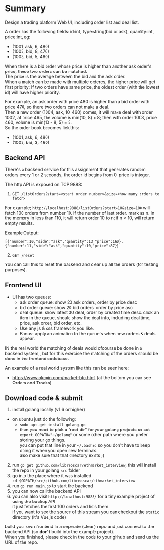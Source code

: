 # Summary

Design a trading platform Web UI, including order list and deal list.

A order has the following fields: id:int, type:string(bid or ask), quantity:int, price:int, eg:

* (1001, ask, 6, 480)
* (1002, bid, 8, 470)
* (1003, bid, 5, 460)

When there is a bid order whose price is higher than another ask order's price, these two orders can be matched.  
The price is the average between the bid and the ask order.  
When a match can be made with multiple orderes, the higher price will get first priority; If two orders have same price, the oldest order (with the lowest id) will have higher priority.

For example, an ask order with price 480 is higher than a bid order with price 470, so there two orders can not make a deal.  
Then a new order (1004, ask, 10, 460) comes, it will make deal with order 1002, at price 465, the volume is min(10, 8) = 8; then with order 1003, price 460, volume is min(10 - 8, 5) = 2.  
So the order book becomes liek this:

* (1001, ask, 6, 480)
* (1003, bid, 3, 460)

## Backend API

There's a backend service for this assignment that generates random orders every 1 or 2 seconds, the order id begins from 0; price is integer.

The http API is exposed on TCP 9888:

1. `GET /listOrders?start=<start order number>&size=<how many orders to fetch>`

For example; `http://localhost:9888/listOrders?start=10&size=100` will fetch 100 orders from number 10. 
If the number of last order, mark as n, in the memory in less than 110, it will return order 10 to n; if n < 10, will return empty results.

Example Output:

```
[{"number":10,"side":"ask","quantity":13,"price":160},{"number":11,"side":"ask","quantity":10,"price":87}]
```

2. `GET /reset`

You can call this to reset the backend and clear up all the orders (for testing purposes).

## Frontend UI

* UI has two queues:
  * ask order queue: show 20 ask orders, order by price desc
  * bid order queue: show 20 bid orders, order by price asc
  * deal queue: show latest 30 deal, order by created time desc. 
    click an item in the queue, should show the deal info, including deal time, price, ask order, bid order, etc.
  * Use any js & css framework you like.
  * Bonus: apply an animation to the queue's when new orders & deals appear.

IN the real world the matching of deals would ofcourse be done in a backend system,, but for this exercise the matching of the orders should be done in the frontend codebase.

An example of a real world system like this can be seen here:
 * https://www.okcoin.com/market-btc.html (at the bottom you can see Orders and Trades)

## Download code & submit

1. install golang locally (v1.6 or higher)
  * on ubuntu just do the following:
    * `sudo apt-get install golang-go`
    * then you need to pick a "root dir" for your golang projects so set `export GOPATH="~/golang"` or some other path where you prefer storing your go things.  
      you can put that line in your `~/.bashrc` so you don't have to keep doing it when you open new terminals.  
      also make sure that that directory exists ;)
2. run `go get github.com/libreoscar/ethmarket_interview`, this will install the repo in your golang `src` folder
3. go into the place where it was installed  
   `cd $GOPATH/src/github.com/libreoscar/ethmarket_interview`
4. run `go run main.go` to start the backend
5. you can now call the backend API
6. you can also visit `http://localhost:9888/` for a tiny example project of using the backup API  
   it just fetches the first 100 orders and lists them.  
   if you want to see the source of this stream you can checkout the `static` directory (it's Vue.js code)

build your own frontend in a seperate (clean) repo and just connect to the backend API (so **don't** build into the example project).  
When you finished, please check in the code to your github and send us the URL of the repo.
